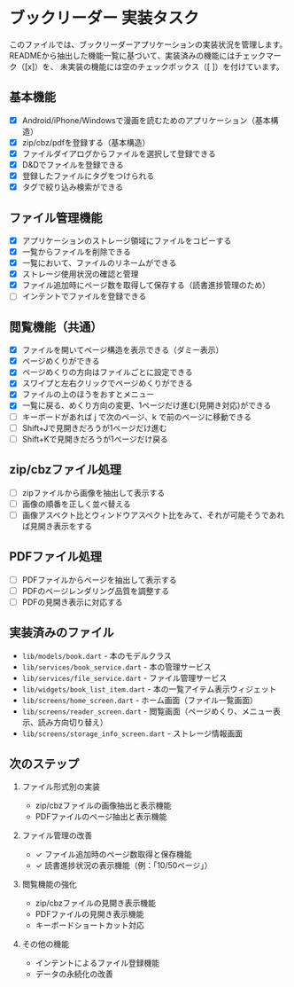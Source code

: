 # ブックリーダー 実装タスク

このファイルでは、ブックリーダーアプリケーションの実装状況を管理します。
READMEから抽出した機能一覧に基づいて、実装済みの機能にはチェックマーク（[x]）を、
未実装の機能には空のチェックボックス（[ ]）を付けています。

## 基本機能

- [x] Android/iPhone/Windowsで漫画を読むためのアプリケーション（基本構造）
- [x] zip/cbz/pdfを登録する（基本構造）
- [x] ファイルダイアログからファイルを選択して登録できる
- [x] D&Dでファイルを登録できる
- [x] 登録したファイルにタグをつけられる
- [x] タグで絞り込み検索ができる

## ファイル管理機能

- [x] アプリケーションのストレージ領域にファイルをコピーする
- [x] 一覧からファイルを削除できる
- [x] 一覧において、ファイルのリネームができる
- [x] ストレージ使用状況の確認と管理
- [x] ファイル追加時にページ数を取得して保存する（読書進捗管理のため）
- [ ] インテントでファイルを登録できる

## 閲覧機能（共通）

- [x] ファイルを開いてページ構造を表示できる（ダミー表示）
- [x] ページめくりができる
- [x] ページめくりの方向はファイルごとに設定できる
- [x] スワイプと左右クリックでページめくりができる
- [x] ファイルの上のほうをおすとメニュー
- [x] 一覧に戻る、めくり方向の変更、1ページだけ進む(見開き対応)ができる
- [ ] キーボードがあれば j で次のページ、k で前のページに移動できる
- [ ] Shift+Jで見開きだろうが1ページだけ進む
- [ ] Shift+Kで見開きだろうが1ページだけ戻る

## zip/cbzファイル処理

- [ ] zipファイルから画像を抽出して表示する
- [ ] 画像の順番を正しく並べ替える
- [ ] 画像アスペクト比とウィンドウアスペクト比をみて、それが可能そうであれば見開き表示をする

## PDFファイル処理

- [ ] PDFファイルからページを抽出して表示する
- [ ] PDFのページレンダリング品質を調整する
- [ ] PDFの見開き表示に対応する

## 実装済みのファイル

- `lib/models/book.dart` - 本のモデルクラス
- `lib/services/book_service.dart` - 本の管理サービス
- `lib/services/file_service.dart` - ファイル管理サービス
- `lib/widgets/book_list_item.dart` - 本の一覧アイテム表示ウィジェット
- `lib/screens/home_screen.dart` - ホーム画面（ファイル一覧画面）
- `lib/screens/reader_screen.dart` - 閲覧画面（ページめくり、メニュー表示、読み方向切り替え）
- `lib/screens/storage_info_screen.dart` - ストレージ情報画面

## 次のステップ

1. ファイル形式別の実装
   - zip/cbzファイルの画像抽出と表示機能
   - PDFファイルのページ抽出と表示機能

2. ファイル管理の改善
   - ✓ ファイル追加時のページ数取得と保存機能
   - ✓ 読書進捗状況の表示機能（例：「10/50ページ」）

3. 閲覧機能の強化
   - zip/cbzファイルの見開き表示機能
   - PDFファイルの見開き表示機能
   - キーボードショートカット対応

4. その他の機能
   - インテントによるファイル登録機能
   - データの永続化の改善